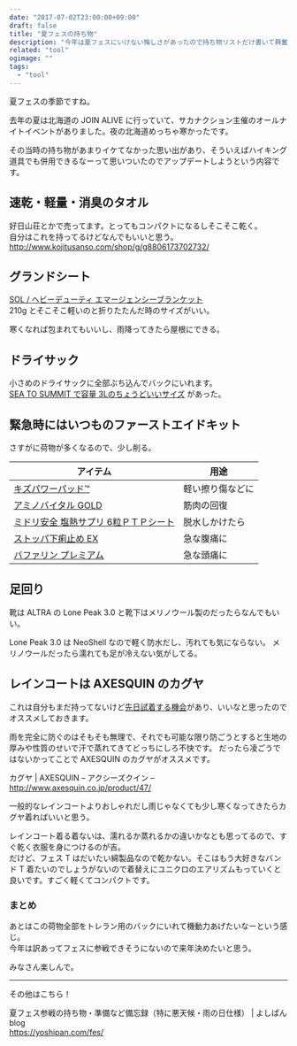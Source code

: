 ```yaml
---
date: "2017-07-02T23:00:00+09:00"
draft: false
title: "夏フェスの持ち物"
description: "今年は夏フェスにいけない悔しさがあったので持ち物リストだけ書いて興奮を押さえました。"
related: "tool"
ogimage: ""
tags:
  - "tool"
---
```


<!--more-->

夏フェスの季節ですね。

去年の夏は北海道の JOIN ALIVE に行っていて、サカナクション主催のオールナイトイベントがありました。夜の北海道めっちゃ寒かったです。

その当時の持ち物があまりイケてなかった思い出があり、そういえばハイキング道具でも併用できるなーって思いついたのでアップデートしようという内容です。

## 速乾・軽量・消臭のタオル

好日山荘とかで売ってます。とってもコンパクトになるしそこそこ乾く。  
自分はこれを持ってるけどなんでもいいと思う。  
<http://www.kojitusanso.com/shop/g/g8806173702732/>

## グランドシート

[SOL / ヘビーデューティ エマージェンシーブランケット](http://amzn.to/2t8TgG0)  
210g とそこそこ軽いのと折りたたんだ時のサイズがいい。

寒くなれば包まれてもいいし、雨降ってきたら屋根にできる。

## ドライサック

小さめのドライサックに全部ぶち込んでバックにいれます。  
[SEA TO SUMMIT で容量 3Lのちょうどいいサイズ](http://amzn.to/2sEmyZo) があった。


## 緊急時にはいつものファーストエイドキット

さすがに荷物が多くなるので、少し削る。

| アイテム | 用途 |
| ------ | ------ |
| [キズパワーパッド&trade;](http://amzn.to/2uhDBTa) | 軽い擦り傷などに |
| [アミノバイタル GOLD ](http://amzn.to/2uhn1Tk) | 筋肉の回復 |
| [ミドリ安全 塩熱サプリ 6粒ＰＴＰシート](http://amzn.to/2tigAQ3) | 脱水しかけたら |
| [ストッパ下痢止め EX](http://stoppa.lion.co.jp/product/stoppa/) | 急な腹痛に |
| [バファリン プレミアム](http://www.bufferin.net/premium/) | 急な頭痛に |

## 足回り

靴は ALTRA の Lone Peak 3.0 と靴下はメリノウール製のだったらなんでもいい。

Lone Peak 3.0 は NeoShell なので軽く防水だし、汚れても気にならない。
メリノウールだったら濡れても足が冷えない気がしてる。

## レインコートは AXESQUIN のカグヤ

これは自分もまだ持ってないけど[先日試着する機会](http://www.utility-outdoor.com/2017/07/02/33635)があり、いいなと思ったのでオススメしておきます。

雨を完全に防ぐのはそもそも無理で、それでも可能な限り防ごうとすると生地の厚みや性質のせいで汗で蒸れてきてどっちにしろ不快です。
だったら凌ごうではないかってことで AXESQUIN のカグヤがオススメです。

カグヤ | AXESQUIN – アクシーズクイン –  
<http://www.axesquin.co.jp/product/47/>

一般的なレインコートよりおしゃれだし雨じゃなくても少し寒くなってきたらカグヤ着ればいいと思う。

レインコート着る着ないは、濡れるか蒸れるかの違いかなとも思ってるので、すぐ乾く衣服を身につけるのが吉。  
だけど、フェス T はだいたい綿製品なので乾かない。そこはもう大好きなバンド T 着たいのでしょうがないので着替えにユニクロのエアリズムもっていくと良いです。すごく軽くてコンパクトです。

### まとめ

あとはこの荷物全部をトレラン用のバックにいれて機動力あげたいなーという感じ。  
今年は訳あってフェスに参戦できそうにないので来年決めたいと思う。

みなさん楽しんで。

---

その他はこちら！

夏フェス参戦の持ち物・準備など備忘録（特に悪天候・雨の日仕様） | よしぱんblog  
<https://yoshipan.com/fes/>
